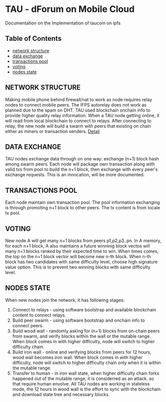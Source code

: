 # TAU - dForum on Mobile Cloud
Documentation on the Implementation of taucoin on ipfs

## Table of Contents

- [network structure](#network-structure)
- [data exchange](#data-exchange)
- [transactions pool](#transactions-pool)
- [voting](#voting)
- [nodes state](#nodes-state)


## NETWORK STRUCTURE

Making mobile phone behind firewall/nat to work as node requires relay nodes to connect mobile peers. The IFPS autorelay does not work as planned due to the spam on DHT. TAU used blockchain onchain info to provide higher quality relay information. When a TAU node getting online, it will read from local blockchain to connect to relays. 
After connecting to relay, the new node will build a swarm with peers that existing on chain either as miners or transaction senders. 
[Detail](doc/Tau-block-tx-structure-draft-cn.md)

## DATA EXCHANGE

TAU nodes exchange data through on one way: exchange (n+1) block hash among swarm peers. Each node will package own transaction along with valid txs from pool to build the n+1 block, then exchange with every peer's exchange requests. 
This is an innocation, will be more documented. 


## TRANSACTIONS POOL

Each node maintain own transaction pool. The pool information exchanging is through promoting n+1 block to other peers. The tx content is from locale tx pool. 

## VOTING

New node A will get many n+1 blocks from peers p1,p2,p3..pn. In A memory, for each n+1 block, A also maintains a future winninig block vectos will many n+1 blocks ranked by their expected time to win. When times comes, the top on the n+1 block vector will become new n-th block. When n-th block has two candidates with same difficulty level, choose high signature value option. This is to prevent two winning blocks with same difficulty level. 

## NODES STATE

When new nodes join the network, it has following stages:
1. Connect to relays - using software bootstrap and available blockchain content to connect relays. 
2. Build peer swarm - using software bootstrap and onchain info to connect peers.
3. Build wood wall - randomly asking for (n+1) blocks from on-chain peers from swarm, and verify blocks within the wall or the mutable range. When block comes in with higher difficulty, node will switch to higher difficulty chain.  
4. Build iron wall - online and verifying blocks from peers for 12 hours, wood wall becomes iron wall. When block comes in with higher difficulty, node will switch to higher difficulty chain only when it is within the mutable range. 
5. Transfer to human - in iron wall state, when higher difficulty chain forks happened out of the mutable range, it is considerred as an attack. so that require human envolve. 
All TAU nodes are working in stateless mode, the 12 hours in wood wall is the effort to sync with the blockchain and download state tree and necessary blocks. 
